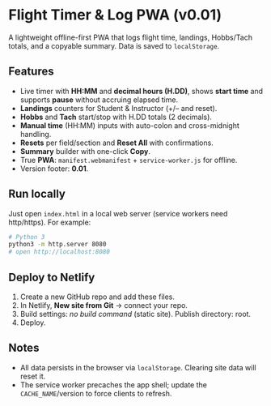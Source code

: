 # Flight Timer & Log PWA (v0.01)

A lightweight offline-first PWA that logs flight time, landings, Hobbs/Tach totals, and a copyable summary. Data is saved to `localStorage`.

## Features
- Live timer with **HH:MM** and **decimal hours (H.DD)**, shows **start time** and supports **pause** without accruing elapsed time.
- **Landings** counters for Student & Instructor (+/– and reset).
- **Hobbs** and **Tach** start/stop with H.DD totals (2 decimals).
- **Manual time** (HH:MM) inputs with auto-colon and cross-midnight handling.
- **Resets** per field/section and **Reset All** with confirmations.
- **Summary** builder with one-click **Copy**.
- True **PWA**: `manifest.webmanifest` + `service-worker.js` for offline.
- Version footer: **0.01**.

## Run locally
Just open `index.html` in a local web server (service workers need http/https). For example:

```bash
# Python 3
python3 -m http.server 8080
# open http://localhost:8080
```

## Deploy to Netlify
1. Create a new GitHub repo and add these files.
2. In Netlify, **New site from Git** → connect your repo.
3. Build settings: _no build command_ (static site). Publish directory: root.
4. Deploy.

## Notes
- All data persists in the browser via `localStorage`. Clearing site data will reset it.
- The service worker precaches the app shell; update the `CACHE_NAME`/version to force clients to refresh.
